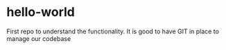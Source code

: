 hello-world
===========

First repo to understand the functionality. It is good to have GIT in place to manage our codebase
